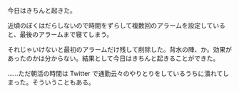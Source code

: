 今日はきちんと起きた。

近頃のぼくはだらしないので時間をずらして複数回のアラームを設定していると、最後のアラームまで寝てしまう。

それじゃいけないと最初のアラームだけ残して削除した。背水の陣、か。効果があったのかは分からない。結果として今日はきちんと起きることができた。

……ただ朝活の時間は Twitter で通勤云々のやりとりをしているうちに潰れてしまった。そういうこともある。
